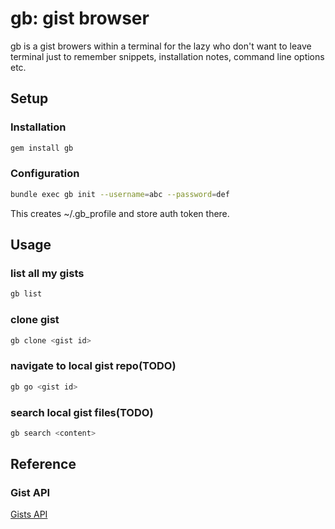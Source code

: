 gb: gist browser
===================

gb is a gist browers within a terminal for the lazy
who don't want to leave terminal just to remember snippets,
installation notes, command line options etc.

Setup
------------

### Installation

```bash
gem install gb
```

### Configuration

```bash
bundle exec gb init --username=abc --password=def
```

This creates ~/.gb_profile and store auth token there.

Usage
-----

### list all my gists

```bash
gb list
```

### clone gist

```bash
gb clone <gist id>
```

### navigate to local gist repo(TODO)

```bash
gb go <gist id>
```
### search local gist files(TODO)

```bash
gb search <content>
```

Reference
---------

### Gist API

[Gists API](http://developer.github.com/v3/gists/)

